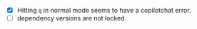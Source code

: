 - [x] Hitting `q` in normal mode seems to have a copilotchat error.
- [ ] dependency versions are not locked.